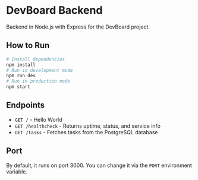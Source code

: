# DevBoard Backend

Backend in Node.js with Express for the DevBoard project.

## How to Run

```bash
# Install dependencies
npm install
# Run in development mode
npm run dev
# Run in production mode
npm start
```

## Endpoints

- `GET /` - Hello World
- `GET /healthcheck` - Returns uptime, status, and service info
- `GET /tasks` - Fetches tasks from the PostgreSQL database

## Port

By default, it runs on port 3000. You can change it via the `PORT` environment variable.
